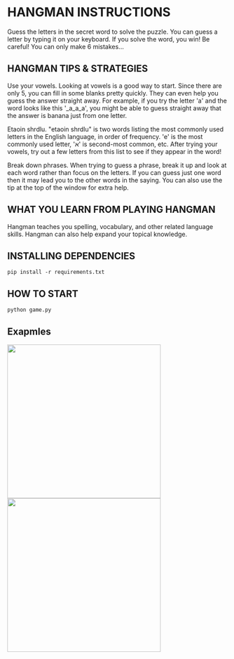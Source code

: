 # HANGMAN INSTRUCTIONS
Guess the letters in the secret word to solve the puzzle. You can guess a letter by typing it on your keyboard. If you solve the word, you win! Be careful! You can only make 6 mistakes...

## HANGMAN TIPS & STRATEGIES
Use your vowels. Looking at vowels is a good way to start. Since there are only 5, you can fill in some blanks pretty quickly. They can even help you guess the answer straight away. For example, if you try the letter 'a' and the word looks like this '_a_a_a', you might be able to guess straight away that the answer is banana just from one letter.

Etaoin shrdlu. "etaoin shrdlu" is two words listing the most commonly used letters in the English language, in order of frequency. 'e' is the most commonly used letter, 'א' is second-most common, etc. After trying your vowels, try out a few letters from this list to see if they appear in the word!

Break down phrases. When trying to guess a phrase, break it up and look at each word rather than focus on the letters. If you can guess just one word then it may lead you to the other words in the saying. You can also use the tip at the top of the window for extra help.
 
## WHAT YOU LEARN FROM PLAYING HANGMAN
Hangman teaches you spelling, vocabulary, and other related language skills. Hangman can also help expand your topical knowledge.


## INSTALLING DEPENDENCIES
    pip install -r requirements.txt

## HOW TO START
    python game.py


## Exapmles
<img src="https://lh3.googleusercontent.com/B8a2DBCNNXk4f_xhjPUl6gDMye7vRmbHR9sRF4A-iwP32b_WbOHGuwcL85Qvhwk5m75U8eseu8w7cXzWqic0FP_ZNp4hfQ8TxZiNpCPYPW25AyDaEDH0Uj8g_hZr_J42Og=w1280" width="350">

<img src="https://lh5.googleusercontent.com/m9ZJNroxJOYWrg3tX0JSxz5ck2PBCwTlNUBAHiALPSJQdQ9I75q7dgb8otsDu-Q7bv4f--N7narXR4u2nhAKV6on67dIkCtcFI7opU7b61xUi4I2uo5wNOm6YL-EW41gng=w1280" width="350">
